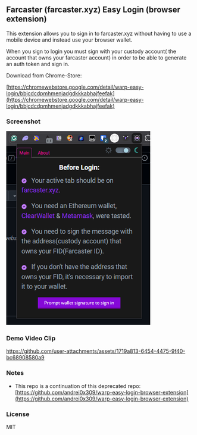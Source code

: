 ## Farcaster (farcaster.xyz) Easy Login (browser extension)

This extension allows you to sign in to farcaster.xyz without having to use a mobile device and instead use your browser wallet.

When you sign to login you must sign with your custody account( the account that owns your farcaster account) in order to be able to generate an auth token and sign in.

Download from Chrome-Store:

[https://chromewebstore.google.com/detail/warp-easy-login/bbjcdcdpmhmenjadgdkkkabhajfeefak](https://chromewebstore.google.com/detail/warp-easy-login/bbjcdcdpmhmenjadgdkkkabhajfeefak)

### Screenshot

![screenshot](/screen_1_A1F7.png)

### Demo Video Clip

https://github.com/user-attachments/assets/1719a813-6454-4475-9f40-bc68908580a9

### Notes

- This repo is a continuation of this deprecated repo: [https://github.com/andrei0x309/warp-easy-login-browser-extension](https://github.com/andrei0x309/warp-easy-login-browser-extension)

### License

MIT
